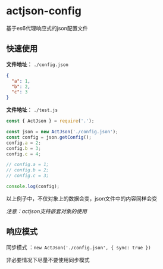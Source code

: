 # actjson-config
基于es6代理响应式的json配置文件



## 快速使用

**文件地址**： `./config.json`

```json
{
  "a": 1,
  "b": 2,
  "c": 3
}
```

**文件地址**： `./test.js`

```js
const { ActJson } = require('.');

const json = new ActJson('./config.json');
const config = json.getConfig();
config.a = 2;
config.b = 3;
config.c = 4;

// config.a = 1;
// config.b = 2;
// config.c = 3;

console.log(config);
```

以上例子中，不仅对象上的数据会变，json文件中的内容同样会变

*注意：actjson支持嵌套对象的使用*



## 响应模式

同步模式 ：`new ActJson('./config.json', { sync: true })`

非必要情况下尽量不要使用同步模式

